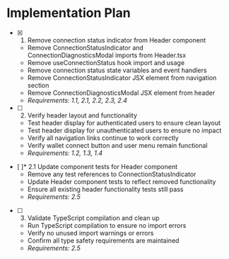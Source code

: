 # Implementation Plan

- [x] 1. Remove connection status indicator from Header component





  - Remove ConnectionStatusIndicator and ConnectionDiagnosticsModal imports from Header.tsx
  - Remove useConnectionStatus hook import and usage
  - Remove connection status state variables and event handlers
  - Remove ConnectionStatusIndicator JSX element from navigation section
  - Remove ConnectionDiagnosticsModal JSX element from header
  - _Requirements: 1.1, 2.1, 2.2, 2.3, 2.4_

- [ ] 2. Verify header layout and functionality
  - Test header display for authenticated users to ensure clean layout
  - Test header display for unauthenticated users to ensure no impact
  - Verify all navigation links continue to work correctly
  - Verify wallet connect button and user menu remain functional
  - _Requirements: 1.2, 1.3, 1.4_

- [ ]* 2.1 Update component tests for Header component
  - Remove any test references to ConnectionStatusIndicator
  - Update Header component tests to reflect removed functionality
  - Ensure all existing header functionality tests still pass
  - _Requirements: 2.5_

- [ ] 3. Validate TypeScript compilation and clean up
  - Run TypeScript compilation to ensure no import errors
  - Verify no unused import warnings or errors
  - Confirm all type safety requirements are maintained
  - _Requirements: 2.5_